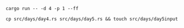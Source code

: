 ```
cargo run -- -d 4 -p 1 --ff
```

```
cp src/days/day4.rs src/days/day5.rs && touch src/days/day5input
```
